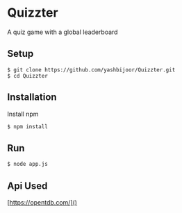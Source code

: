 # Quizzter

A quiz game with a global leaderboard

## Setup

```
$ git clone https://github.com/yashbijoor/Quizzter.git
$ cd Quizzter
```

## Installation

Install npm

```bash
$ npm install
```

## Run

```bash
$ node app.js
```

## Api Used

[https://opentdb.com/]()
